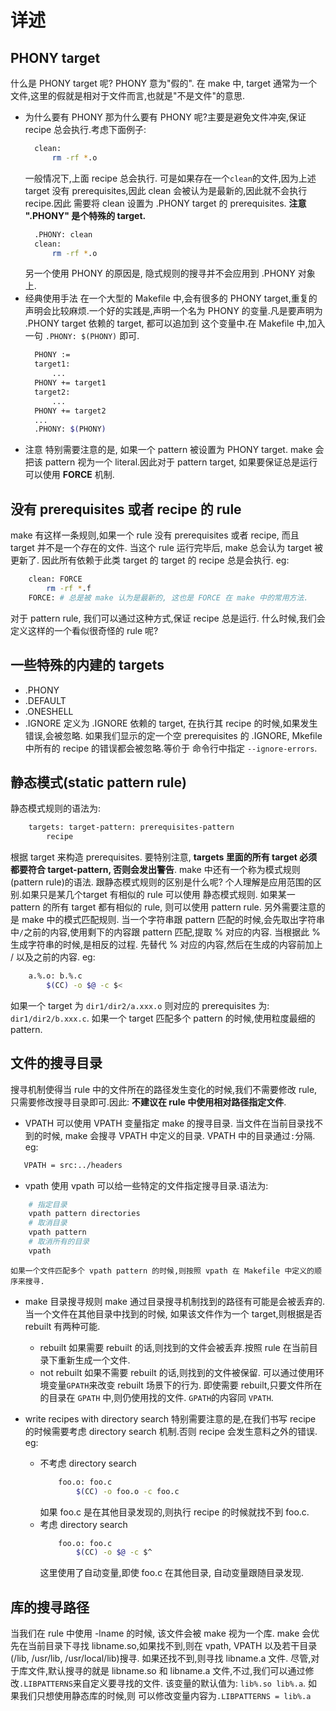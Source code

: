 # 详述
## PHONY target
什么是 PHONY target 呢? PHONY 意为"假的". 在 make 中, target 通常为一个文件,这里的假就是相对于文件而言,也就是"不是文件"的意思.
- 为什么要有 PHONY
  那为什么要有 PHONY 呢?主要是避免文件冲突,保证 recipe 总会执行.考虑下面例子:
  ```sh
    clean:
        rm -rf *.o
  ```
  一般情况下,上面 recipe 总会执行. 可是如果存在一个`clean`的文件,因为上述 target 没有 prerequisites,因此 clean 会被认为是最新的,因此就不会执行 recipe.因此
  需要将 clean 设置为 .PHONY target 的 prerequisites. **注意 ".PHONY" 是个特殊的 target.**
  ```sh
    .PHONY: clean
    clean:
        rm -rf *.o
  ```
  另一个使用 PHONY 的原因是, 隐式规则的搜寻并不会应用到 .PHONY 对象上.
- 经典使用手法
  在一个大型的 Makefile 中,会有很多的 PHONY target,重复的声明会比较麻烦.一个好的实践是,声明一个名为 PHONY 的变量.凡是要声明为 .PHONY target 依赖的 target, 都可以追加到
  这个变量中.在 Makefile 中,加入一句 `.PHONY: $(PHONY)` 即可.
  ```sh
    PHONY :=
    target1:
        ...
    PHONY += target1
    target2:
        ...
    PHONY += target2
    ...
    .PHONY: $(PHONY)
  ```
- 注意
  特别需要注意的是, 如果一个 pattern 被设置为 PHONY target. make 会把该 pattern 视为一个 literal.因此对于 pattern target, 如果要保证总是运行可以使用 **FORCE** 机制.
## 没有 prerequisites 或者 recipe 的 rule
make 有这样一条规则,如果一个 rule 没有 prerequisites 或者 recipe, 而且 target 并不是一个存在的文件. 当这个 rule 运行完毕后, make 总会认为 target 被更新了.  因此所有依赖于此类 target 的 target 的 recipe 总是会执行. eg:
```sh
    clean: FORCE
        rm -rf *.f
    FORCE: # 总是被 make 认为是最新的, 这也是 FORCE 在 make 中的常用方法.
```
对于 pattern rule, 我们可以通过这种方式,保证 recipe 总是运行.
什么时候,我们会定义这样的一个看似很奇怪的 rule 呢?
## 一些特殊的内建的 targets
- .PHONY
- .DEFAULT
- .ONESHELL
- .IGNORE
  定义为 .IGNORE 依赖的 target, 在执行其 recipe 的时候,如果发生错误,会被忽略. 如果我们显示的定一个空 prerequisites 的 .IGNORE, Mkefile 中所有的 recipe 的错误都会被忽略.等价于 命令行中指定 `--ignore-errors`.

## 静态模式(static pattern rule)
静态模式规则的语法为:
```sh
    targets: target-pattern: prerequisites-pattern
        recipe
```
根据 target 来构造 prerequisites. 要特别注意, **targets 里面的所有 target 必须都要符合 target-pattern, 否则会发出警告**.
make 中还有一个称为模式规则(pattern rule)的语法. 跟静态模式规则的区别是什么呢?
个人理解是应用范围的区别.如果只是某几个target 有相似的 rule 可以使用 静态模式规则. 如果某一 pattern 的所有 target 都有相似的 rule, 则可以使用 pattern rule.
另外需要注意的是 make 中的模式匹配规则. 当一个字符串跟 pattern 匹配的时候,会先取出字符串中`/`之前的内容,使用剩下的内容跟 pattern 匹配,提取 % 对应的内容. 当根据此 % 生成字符串的时候,是相反的过程.
先替代 % 对应的内容,然后在生成的内容前加上 / 以及之前的内容. eg:
```sh
    a.%.o: b.%.c
        $(CC) -o $@ -c $<
```
如果一个 target 为 `dir1/dir2/a.xxx.o` 则对应的 prerequisites 为: `dir1/dir2/b.xxx.c`. 如果一个 target 匹配多个 pattern 的时候,使用粒度最细的 pattern.

## 文件的搜寻目录
搜寻机制使得当 rule 中的文件所在的路径发生变化的时候,我们不需要修改 rule,只需要修改搜寻目录即可.因此: **不建议在 rule 中使用相对路径指定文件**.
- VPATH
 可以使用 VPATH 变量指定 make 的搜寻目录. 当文件在当前目录找不到的时候, make 会搜寻 VPATH 中定义的目录.
 VPATH 中的目录通过`:`分隔. eg:
 ```sh
    VPATH = src:../headers
 ```
- vpath
  使用 vpath 可以给一些特定的文件指定搜寻目录.语法为:
```sh
    # 指定目录
    vpath pattern directories
    # 取消目录
    vpath pattern
    # 取消所有的目录
    vpath
```
    如果一个文件匹配多个 vpath pattern 的时候,则按照 vpath 在 Makefile 中定义的顺序来搜寻.
- make 目录搜寻规则
  make 通过目录搜寻机制找到的路径有可能是会被丢弃的. 当一个文件在其他目录中找到的时候, 如果该文件作为一个 target,则根据是否 rebuilt 有两种可能.
  - rebuilt
    如果需要 rebuilt 的话,则找到的文件会被丢弃.按照 rule 在当前目录下重新生成一个文件.
  - not rebuilt
    如果不需要 rebuilt 的话,则找到的文件被保留.
可以通过使用环境变量`GPATH`来改变 rebuilt 场景下的行为. 即使需要 rebuilt,只要文件所在的目录在 `GPATH` 中,则仍使用找的文件. `GPATH`的内容同 `VPATH`.

- write recipes with directory search
  特别需要注意的是,在我们书写 recipe 的时候需要考虑 directory search 机制.否则 recipe 会发生意料之外的错误. eg:
  - 不考虑 directory search
    ```sh
        foo.o: foo.c
            $(CC) -o foo.o -c foo.c
    ```
    如果 foo.c 是在其他目录发现的,则执行 recipe 的时候就找不到 foo.c.
  - 考虑 directory search
    ```sh
        foo.o: foo.c
            $(CC) -o $@ -c $^
    ```
    这里使用了自动变量,即使 foo.c 在其他目录, 自动变量跟随目录发现.
## 库的搜寻路径
当我们在 rule 中使用 -lname 的时候, 该文件会被 make 视为一个库. make 会优先在当前目录下寻找 libname.so,如果找不到,则在 vpath, VPATH 以及若干目录(/lib, /usr/lib, /usr/local/lib)搜寻.
如果还找不到,则寻找 libname.a 文件.
尽管,对于库文件,默认搜寻的就是 libname.so 和 libname.a 文件,不过,我们可以通过修改`.LIBPATTERNS`来自定义要寻找的文件. 该变量的默认值为: `lib%.so lib%.a`. 如果我们只想使用静态库的时候,则
可以修改变量内容为`.LIBPATTERNS = lib%.a`